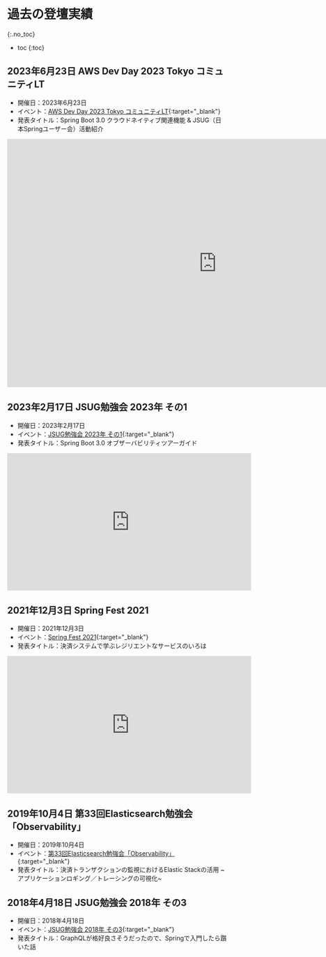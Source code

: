 # 過去の登壇実績
{:.no_toc}

* toc
{:toc}

## 2023年6月23日 AWS Dev Day 2023 Tokyo コミュニティLT
- 開催日：2023年6月23日
- イベント：[AWS Dev Day 2023 Tokyo コミュニティLT](https://aws.amazon.com/jp/events/devday/japan/){:target="_blank"}
- 発表タイトル：Spring Boot 3.0 クラウドネイティブ関連機能 & JSUG（日本Springユーザー会）活動紹介
<iframe src="https://docs.google.com/presentation/d/e/2PACX-1vQ2dlou7O-5A4-Lf9g-cYNX7y8r4y9eaWsxCBtHCNc-yoA2iPLNjrUDEmT2YK1wrN4AIHl4zR7N5hyl/embed?start=false&loop=false&delayms=3000" frameborder="0" width="960" height="569" allowfullscreen="true" mozallowfullscreen="true" webkitallowfullscreen="true"></iframe>

## 2023年2月17日 JSUG勉強会 2023年 その1
- 開催日：2023年2月17日
- イベント：[JSUG勉強会 2023年 その1](https://jsug.doorkeeper.jp/events/151317){:target="_blank"}
- 発表タイトル：Spring Boot 3.0 オブザーバビリティツアーガイド

<script defer class="speakerdeck-embed" data-id="dac683d90bef403b83c8da842f1f7757" data-ratio="1.77725118483412" src="//speakerdeck.com/assets/embed.js"></script>
<iframe width="560" height="315" src="https://www.youtube.com/embed/yjJ1jyvEaOI" title="YouTube video player" frameborder="0" allow="accelerometer; autoplay; clipboard-write; encrypted-media; gyroscope; picture-in-picture; web-share" allowfullscreen></iframe>

## 2021年12月3日 Spring Fest 2021
- 開催日：2021年12月3日
- イベント：[Spring Fest 2021](https://springfest2021.springframework.jp){:target="_blank"}
- 発表タイトル：決済システムで学ぶレジリエントなサービスのいろは

<script defer class="speakerdeck-embed" data-id="8b1a37d4c29a4d4aaa9c828e624d9dd9" data-ratio="1.77777777777778" src="//speakerdeck.com/assets/embed.js"></script>
<iframe width="560" height="315" src="https://www.youtube.com/embed/9-yDaFlGTxE" title="YouTube video player" frameborder="0" allow="accelerometer; autoplay; clipboard-write; encrypted-media; gyroscope; picture-in-picture; web-share" allowfullscreen></iframe>

## 2019年10月4日 第33回Elasticsearch勉強会「Observability」
- 開催日：2019年10月4日
- イベント：[第33回Elasticsearch勉強会「Observability」](https://www.meetup.com/ja-JP/tokyo-elastic-fantastics/events/264954133/){:target="_blank"}
- 発表タイトル：決済トランザクションの監視におけるElastic Stackの活用 ~アプリケーションロギング／トレーシングの可視化~

<script defer class="speakerdeck-embed" data-id="a40ad7745a27411f80485b721f9c9361" data-ratio="1.77777777777778" src="//speakerdeck.com/assets/embed.js"></script>

## 2018年4月18日 JSUG勉強会 2018年 その3
- 開催日：2018年4月18日
- イベント：[JSUG勉強会 2018年 その3](https://jsug.doorkeeper.jp/events/73144){:target="_blank"}
- 発表タイトル：GraphQLが格好良さそうだったので、Springで入門したら躓いた話

<script defer class="speakerdeck-embed" data-id="188228614ba443b1af87e9cdd25c3755" data-ratio="1.33333333333333" src="//speakerdeck.com/assets/embed.js"></script>
